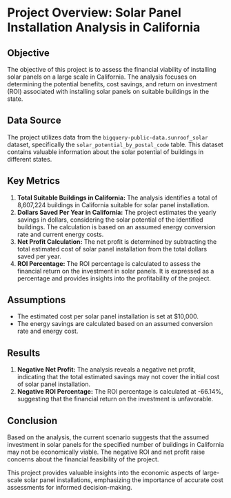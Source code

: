# Project Overview: Solar Panel Installation Analysis in California

## Objective
The objective of this project is to assess the financial viability of installing solar panels on a large scale in California. The analysis focuses on determining the potential benefits, cost savings, and return on investment (ROI) associated with installing solar panels on suitable buildings in the state.

## Data Source
The project utilizes data from the `bigquery-public-data.sunroof_solar` dataset, specifically the `solar_potential_by_postal_code` table. This dataset contains valuable information about the solar potential of buildings in different states.

## Key Metrics
1. **Total Suitable Buildings in California:** The analysis identifies a total of 8,607,224 buildings in California suitable for solar panel installation.
2. **Dollars Saved Per Year in California:** The project estimates the yearly savings in dollars, considering the solar potential of the identified buildings. The calculation is based on an assumed energy conversion rate and current energy costs.
3. **Net Profit Calculation:** The net profit is determined by subtracting the total estimated cost of solar panel installation from the total dollars saved per year.
4. **ROI Percentage:** The ROI percentage is calculated to assess the financial return on the investment in solar panels. It is expressed as a percentage and provides insights into the profitability of the project.

## Assumptions
- The estimated cost per solar panel installation is set at $10,000.
- The energy savings are calculated based on an assumed conversion rate and energy cost.

## Results
1. **Negative Net Profit:** The analysis reveals a negative net profit, indicating that the total estimated savings may not cover the initial cost of solar panel installation.
2. **Negative ROI Percentage:** The ROI percentage is calculated at -66.14%, suggesting that the financial return on the investment is unfavorable.

## Conclusion
Based on the analysis, the current scenario suggests that the assumed investment in solar panels for the specified number of buildings in California may not be economically viable. The negative ROI and net profit raise concerns about the financial feasibility of the project.

This project provides valuable insights into the economic aspects of large-scale solar panel installations, emphasizing the importance of accurate cost assessments for informed decision-making.
